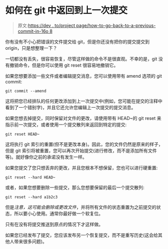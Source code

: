 # 如何在 git 中返回到上一次提交

> 原文:[https://dev . to/project page/how-to-go-back-to-a-previous-commit-in-16o 8](https://dev.to/projectpage/how-to-go-back-to-a-previous-commit-in-git-16o8)

你有没有不小心把错误的文件提交给 git，但是你还没有把你的提交提交到 origin，只是想整理一下？

一切都没有丢失，很容易恢复，尽管这样做的命令不是很直观。不幸的是，git 没有撤销命令，但是你可以使用 git reset 很容易地撤销它。

如果您想要添加一些文件或者编辑提交消息，您可以使用带有 amend 选项的 git commit:

```
git commit --amend 
```

这将把您已经排队的任何更改添加到上一次提交中(例如，您可能在提交的注释中看到了一个错别字)，并且它还允许您编辑上一次提交的提交消息。

如果您想去掉提交，同时保留对文件的更改，请使用带有 HEAD~的 git reset 来指示前一次提交，或者使用一个提交散列来返回到特定的提交:

```
git reset HEAD~ 
```

这将执行 git 索引的重置(但不是更改本身)。因此，您的文件仍然是原来的样子，但是 git 索引将被重置，您可以再次开始提交(进行修改，而不是添加所有文件等)。就好像你之前的承诺没有发生一样。

如果您提交了您只想丢弃的更改，并且您根本不想保留，您也可以进行硬重置:

```
git reset --hard HEAD~ 
```

或者，如果您想要删除一些提交，那么您想要保留的最后一个提交散列:

```
git reset --hard a1b2c3 
```

但是*注意，这可能会删除或更改文件*，并将所有文件的状态重置为之前提交的状态，所以要小心使用。通常你最好做一个软复位。

只有在没有将提交推送到原点的情况下才这样做。

如果您已经发布了提交，您应该发布另一个恢复提交，而不是重写历史(这会给其他人带来很多问题)。